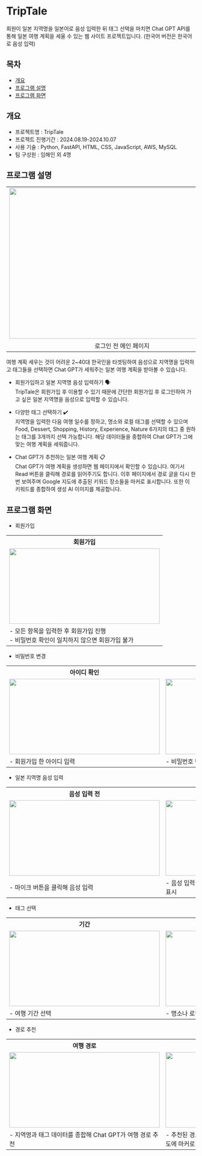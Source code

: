 # TripTale
회원이 일본 지역명을 일본어로 음성 입력한 뒤 태그 선택을 마치면 Chat GPT API를 통해 일본 여행 계획을 세울 수 있는 웹 사이트 프로젝트입니다. (한국어 버전은 한국어로 음성 입력)

## 목차
  - [개요](#개요)
  - [프로그램 설명](#프로그램-설명)
  - [프로그램 화면](#프로그램-화면)
## 개요
  - 프로젝트명 : TripTale
  - 프로젝트 진행기간 : 2024.08.19-2024.10.07
  - 사용 기술 : Python, FastAPI, HTML, CSS, JavaScript, AWS, MySQL
  - 팀 구성원 : 임해인 외 4명

## 프로그램 설명
<div align="center">
  <table>
    <tr>
      <td>
        <img src="https://github.com/user-attachments/assets/0e76cfa3-b5b8-4e50-84ec-a6e5034b50d5" width="600" height="400">
      </td>
    </tr>
    <tr>
      <td align="center">로그인 전 메인 페이지</td>
    </tr>
  </table>
</div>
여행 계획 세우는 것이 어려운 2~40대 한국인을 타겟팅하여 음성으로 지역명을 입력하고 태그들을 선택하면 Chat GPT가 세워주는 일본 여행 계획을 받아볼 수 있습니다.

  - 회원가입하고 일본 지역명 음성 입력하기 🗣️ <br>
    TripTale은 회원가입 후 이용할 수 있기 때문에 간단한 회원가입 후 로그인하여 가고 싶은 일본 지역명을 음성으로 입력할 수 있습니다.
    
  - 다양한 태그 선택하기 ✔️ <br>
    지역명을 입력한 다음 여행 일수를 정하고, 명소와 로컬 태그를 선택할 수 있으며 Food, Dessert, Shopping, History, Experience, Nature 6가지의 태그 중
    원하는 태그를 3개까지 선택 가능합니다. 해당 데이터들을 종합하여 Chat GPT가 그에 맞는 여행 계획을 세워줍니다.

  - Chat GPT가 추천하는 일본 여행 계획 📋 <br>
    Chat GPT가 여행 계획을 생성하면 웹 페이지에서 확인할 수 있습니다. 여기서 Read 버튼을 클릭해 경로를 읽어주기도 합니다. 이후 페이지에서 경로 글을 다시
    한 번 보여주며 Google 지도에 추출된 키워드 장소들을 마커로 표시합니다. 또한 이 키워드를 종합하여 생성 AI 이미지를 제공합니다.

## 프로그램 화면

- 회원가입

<div align="center">
  <table align="center">
      <tr>
        <th>회원가입</th>
      </tr>
      <tr>
        <td>
          <img src="https://github.com/user-attachments/assets/6d8cd415-f504-4443-b60d-22866c0f3507" width="400" height="200">
        </td>
      </tr>
      <tr>
        <td>
          - 모든 항목을 입력한 후 회원가입 진행<br>
          - 비밀번호 확인이 일치하지 않으면 회원가입 불가
        </td>
      </tr>
  </table>
</div>

- 비밀번호 변경

<div align="center">
  <table align="center">
    <tr>
      <th>아이디 확인</th><th>비밀번호 변경</th><th>
    </tr>
    <tr>
      <td>
        <img src="https://github.com/user-attachments/assets/86611bf7-47ca-488a-9af1-f8ca9a84fb78" width="400" height="200">
      </td>
      <td>
        <img src="https://github.com/user-attachments/assets/0f6b30f2-d38c-400b-8a58-12c9f64aef41" width="400" height="200">
      </td>
    </tr>
    <tr>
      <td>
        - 회원가입 한 아이디 입력
      </td>
      <td>
        - 비밀번호 변경 시 비밀번호 확인과 다를 경우 변경 불가
      </td>
    </tr>
  </table>
</div>

  - 일본 지역명 음성 입력

<div align="center">
  <table align="center">
    <tr>
      <th>음성 입력 전</th><th>음성 입력 후</th>
    </tr>
    <tr>
      <td>
        <img src="https://github.com/user-attachments/assets/6539cb42-2b1d-4cc3-bf84-82d0268d0a98" width="400" height="200">
      </td>
      <td>
        <img src="https://github.com/user-attachments/assets/6a91068b-d972-4164-8a1f-524ad31e7654" width="400" height="200">
      </td>
    </tr>
    <tr>
      <td>
        - 마이크 버튼을 클릭해 음성 입력
      </td>
      <td>
        - 음성 입력 후 마이크 버튼 재클릭 하면 페이지에 텍스트로 표시
      </td>
    </tr>
  </table>
</div>

  - 태그 선택

<div align="center">
  <table algin="center">
    <tr>
      <th>기간</th><th>장소</th><th>관심사</th>
    </tr>
    <tr>
      <td>
        <img src="https://github.com/user-attachments/assets/c0a2012d-a682-49d4-b50b-77229b3b1e33" width="400" height="200">
      </td>
      <td>
        <img src="https://github.com/user-attachments/assets/ee71a8e7-4e36-4876-9d58-758b0bcd145e" width="400" height="200">
      </td>
      <td>
        <img src="https://github.com/user-attachments/assets/86c0e23a-7459-40ea-9236-b8f4d9bf1ed7" width="400" height="200">
      </td>
    </tr>
    <tr>
      <td>
        - 여행 기간 선택
      </td>
      <td>
        - 명소나 로컬 선택
      </td>
      <td>
        - 6개의 관심사 중 최대 3개까지 선택
      </td>
    </tr>
  </table>
</div>

  - 경로 추천

<div align="center">
  <table algin="center">
    <tr>
      <th>여행 경로</th><th>지도</th><th>생성AI 이미지</th>
    </tr>
    <tr>
      <td>
        <img src="https://github.com/user-attachments/assets/3659fc92-3ea9-4e51-ae2d-04ea867deffa" width="400" height="200">
      </td>
      <td>
        <img src="https://github.com/user-attachments/assets/640ad2e9-3e67-4407-8f22-b9b313243eed" width="400" height="200">
      </td>
      <td>
        <img src="https://github.com/user-attachments/assets/c23da6d5-dda9-4944-bed9-a99fd883dd4d" width="400" height="200">
      </td>
    </tr>
    <tr>
      <td>
        - 지역명과 태그 데이터를 종합해 Chat GPT가 여행 경로 추천
      </td>
      <td>
        - 추천된 경로에서 장소에 대한 키워드를 추출해 Google 지도에 마커로 표시
      </td>
      <td>
        - 키워드를 종합해 일본의 전경을 생성AI 이미지로 제공
      </td>
    </tr>
  </table>
</div>
